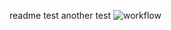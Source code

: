 readme test
another test
![workflow](https://github.com/matonico/SET08103/actions/workflows/main.yml/badge.svg)
